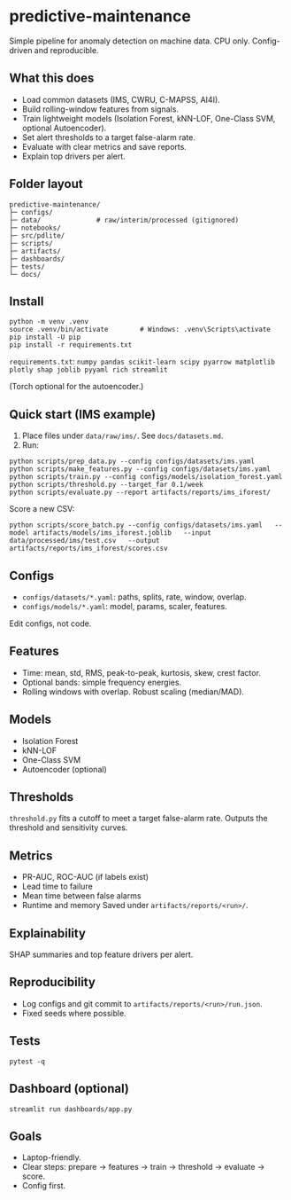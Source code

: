# predictive-maintenance

Simple pipeline for anomaly detection on machine data. CPU only. Config-driven and reproducible.

## What this does
- Load common datasets (IMS, CWRU, C-MAPSS, AI4I).
- Build rolling-window features from signals.
- Train lightweight models (Isolation Forest, kNN-LOF, One-Class SVM, optional Autoencoder).
- Set alert thresholds to a target false-alarm rate.
- Evaluate with clear metrics and save reports.
- Explain top drivers per alert.

## Folder layout
```
predictive-maintenance/
├─ configs/
├─ data/              # raw/interim/processed (gitignored)
├─ notebooks/
├─ src/pdlite/
├─ scripts/
├─ artifacts/
├─ dashboards/
├─ tests/
└─ docs/
```

## Install
```
python -m venv .venv
source .venv/bin/activate        # Windows: .venv\Scripts\activate
pip install -U pip
pip install -r requirements.txt
```
`requirements.txt`:
`numpy pandas scikit-learn scipy pyarrow matplotlib plotly shap joblib pyyaml rich streamlit`

(Torch optional for the autoencoder.)

## Quick start (IMS example)
1) Place files under `data/raw/ims/`. See `docs/datasets.md`.
2) Run:
```
python scripts/prep_data.py --config configs/datasets/ims.yaml
python scripts/make_features.py --config configs/datasets/ims.yaml
python scripts/train.py --config configs/models/isolation_forest.yaml
python scripts/threshold.py --target_far 0.1/week
python scripts/evaluate.py --report artifacts/reports/ims_iforest/
```

Score a new CSV:
```
python scripts/score_batch.py --config configs/datasets/ims.yaml   --model artifacts/models/ims_iforest.joblib   --input data/processed/ims/test.csv   --output artifacts/reports/ims_iforest/scores.csv
```

## Configs
- `configs/datasets/*.yaml`: paths, splits, rate, window, overlap.
- `configs/models/*.yaml`: model, params, scaler, features.

Edit configs, not code.

## Features
- Time: mean, std, RMS, peak-to-peak, kurtosis, skew, crest factor.
- Optional bands: simple frequency energies.
- Rolling windows with overlap. Robust scaling (median/MAD).

## Models
- Isolation Forest
- kNN-LOF
- One-Class SVM
- Autoencoder (optional)

## Thresholds
`threshold.py` fits a cutoff to meet a target false-alarm rate.
Outputs the threshold and sensitivity curves.

## Metrics
- PR-AUC, ROC-AUC (if labels exist)
- Lead time to failure
- Mean time between false alarms
- Runtime and memory
Saved under `artifacts/reports/<run>/`.

## Explainability
SHAP summaries and top feature drivers per alert.

## Reproducibility
- Log configs and git commit to `artifacts/reports/<run>/run.json`.
- Fixed seeds where possible.

## Tests
```
pytest -q
```

## Dashboard (optional)
```
streamlit run dashboards/app.py
```

## Goals
- Laptop-friendly.
- Clear steps: prepare → features → train → threshold → evaluate → score.
- Config first.
